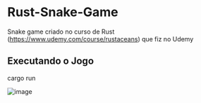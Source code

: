 # Rust-Snake-Game
Snake game criado no curso de Rust (https://www.udemy.com/course/rustaceans) que fiz no Udemy

## Executando o Jogo
cargo run

![image](https://user-images.githubusercontent.com/7469400/159995623-d491cac5-29ab-410a-bb26-e25e3784ba8a.png)
